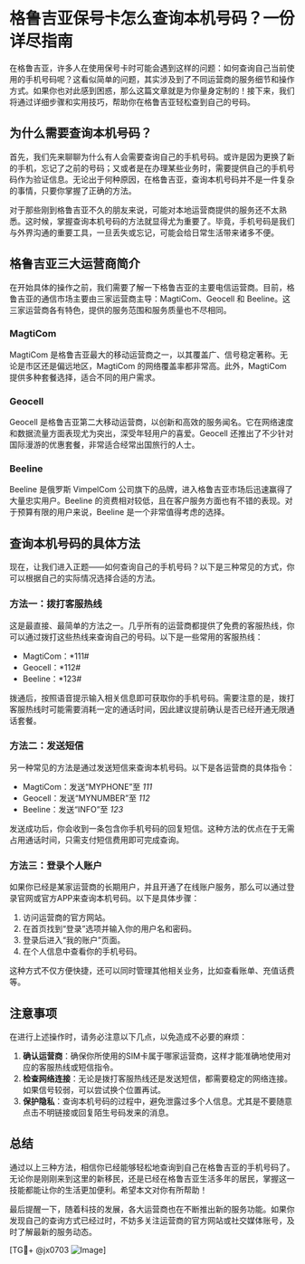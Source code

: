 # 格鲁吉亚保号卡怎么查询本机号码？一份详尽指南

在格鲁吉亚，许多人在使用保号卡时可能会遇到这样的问题：如何查询自己当前使用的手机号码呢？这看似简单的问题，其实涉及到了不同运营商的服务细节和操作方式。如果你也对此感到困惑，那么这篇文章就是为你量身定制的！接下来，我们将通过详细步骤和实用技巧，帮助你在格鲁吉亚轻松查到自己的号码。

## 为什么需要查询本机号码？

首先，我们先来聊聊为什么有人会需要查询自己的手机号码。或许是因为更换了新的手机，忘记了之前的号码；又或者是在办理某些业务时，需要提供自己的手机号码作为验证信息。无论出于何种原因，在格鲁吉亚，查询本机号码并不是一件复杂的事情，只要你掌握了正确的方法。

对于那些刚到格鲁吉亚不久的朋友来说，可能对本地运营商提供的服务还不太熟悉。这时候，掌握查询本机号码的方法就显得尤为重要了。毕竟，手机号码是我们与外界沟通的重要工具，一旦丢失或忘记，可能会给日常生活带来诸多不便。

## 格鲁吉亚三大运营商简介

在开始具体的操作之前，我们需要了解一下格鲁吉亚的主要电信运营商。目前，格鲁吉亚的通信市场主要由三家运营商主导：MagtiCom、Geocell 和 Beeline。这三家运营商各有特色，提供的服务范围和服务质量也不尽相同。

### MagtiCom
MagtiCom 是格鲁吉亚最大的移动运营商之一，以其覆盖广、信号稳定著称。无论是市区还是偏远地区，MagtiCom 的网络覆盖率都非常高。此外，MagtiCom 提供多种套餐选择，适合不同的用户需求。

### Geocell
Geocell 是格鲁吉亚第二大移动运营商，以创新和高效的服务闻名。它在网络速度和数据流量方面表现尤为突出，深受年轻用户的喜爱。Geocell 还推出了不少针对国际漫游的优惠套餐，非常适合经常出国旅行的人士。

### Beeline
Beeline 是俄罗斯 VimpelCom 公司旗下的品牌，进入格鲁吉亚市场后迅速赢得了大量忠实用户。Beeline 的资费相对较低，且在客户服务方面也有不错的表现。对于预算有限的用户来说，Beeline 是一个非常值得考虑的选择。

## 查询本机号码的具体方法

现在，让我们进入正题——如何查询自己的手机号码？以下是三种常见的方式，你可以根据自己的实际情况选择合适的方法。

### 方法一：拨打客服热线
这是最直接、最简单的方法之一。几乎所有的运营商都提供了免费的客服热线，你可以通过拨打这些热线来查询自己的号码。以下是一些常用的客服热线：

- MagtiCom：*111#
- Geocell：*112#
- Beeline：*123#

拨通后，按照语音提示输入相关信息即可获取你的手机号码。需要注意的是，拨打客服热线时可能需要消耗一定的通话时间，因此建议提前确认是否已经开通无限通话套餐。

### 方法二：发送短信
另一种常见的方法是通过发送短信来查询本机号码。以下是各运营商的具体指令：

- MagtiCom：发送“MYPHONE”至 *111*
- Geocell：发送“MYNUMBER”至 *112*
- Beeline：发送“INFO”至 *123*

发送成功后，你会收到一条包含你手机号码的回复短信。这种方法的优点在于无需占用通话时间，只需支付短信费用即可完成查询。

### 方法三：登录个人账户
如果你已经是某家运营商的长期用户，并且开通了在线账户服务，那么可以通过登录官网或官方APP来查询本机号码。以下是具体步骤：

1. 访问运营商的官方网站。
2. 在首页找到“登录”选项并输入你的用户名和密码。
3. 登录后进入“我的账户”页面。
4. 在个人信息中查看你的手机号码。

这种方式不仅方便快捷，还可以同时管理其他相关业务，比如查看账单、充值话费等。

## 注意事项

在进行上述操作时，请务必注意以下几点，以免造成不必要的麻烦：

1. **确认运营商**：确保你所使用的SIM卡属于哪家运营商，这样才能准确地使用对应的客服热线或短信指令。
2. **检查网络连接**：无论是拨打客服热线还是发送短信，都需要稳定的网络连接。如果信号较弱，可以尝试换个位置再试。
3. **保护隐私**：查询本机号码的过程中，避免泄露过多个人信息。尤其是不要随意点击不明链接或回复陌生号码发来的消息。

## 总结

通过以上三种方法，相信你已经能够轻松地查询到自己在格鲁吉亚的手机号码了。无论你是刚刚来到这里的新移民，还是已经在格鲁吉亚生活多年的居民，掌握这一技能都能让你的生活更加便利。希望本文对你有所帮助！

最后提醒一下，随着科技的发展，各大运营商也在不断推出新的服务功能。如果你发现自己的查询方式已经过时，不妨多关注运营商的官方网站或社交媒体账号，及时了解最新的服务动态。

[TG💪+ @jx0703 ![Image](https://github.com/user-attachments/assets/dbca1d08-cadb-493c-b0ec-ad6f7a83f270)]